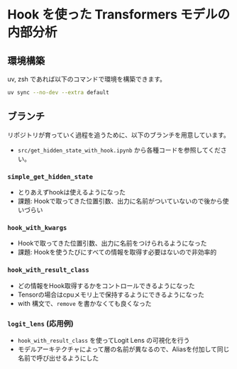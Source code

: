 # Hook を使った Transformers モデルの内部分析


## 環境構築
uv, zsh であれば以下のコマンドで環境を構築できます。
```zsh
uv sync --no-dev --extra default
```

## ブランチ
リポジトリが育っていく過程を追うために、以下のブランチを用意しています。
- `src/get_hidden_state_with_hook.ipynb` から各種コードを参照してください。

### `simple_get_hidden_state`
- とりあえずhookは使えるようになった
- 課題: Hookで取ってきた位置引数、出力に名前がついていないので後から使いづらい

### `hook_with_kwargs`
- Hookで取ってきた位置引数、出力に名前をつけられるようになった
- 課題: Hookを使うたびにすべての情報を取得す必要はないので非効率的

### `hook_with_result_class`
- どの情報をHook取得するかをコントロールできるようになった
- Tensorの場合はcpuメモリ上で保持するようにできるようになった
- with 構文で、`remove` を書かなくても良くなった

### `logit_lens` (応用例)
- `hook_with_result_class` を使ってLogit Lens の可視化を行う
- モデルアーキテクチャによって層の名前が異なるので、Aliasを付加して同じ名前で呼び出せるようにした